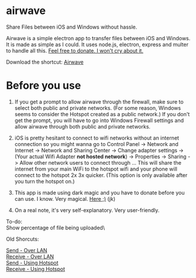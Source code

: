 # airwave


Share Files between iOS and Windows without hassle.

Airwave is a simple electron app to transfer files between iOS and Windows. It is made as simple as I could. It uses node.js, electron, express and multer to handle all this.
[Feel free to donate. I won't cry about it.](https://paypal.me/thurasw)

Download the shortcut:  [Airwave](https://routinehub.co/shortcut/4955)



# Before you use

1. If you get a prompt to allow airwave through the firewall, make sure to select both public and private networks. (For some reason, Windows seems to consider the Hotspot created as a public network.)
If you don't get the prompt, you will have to go into Windows Firewall settings and allow airwave through both public and private networks.

2. iOS is pretty hesitant to connect to wifi networks without an internet connection so you might wanna go to Control Panel -> Network and Internet -> Network and Sharing Center -> Change adapter settings -> (Your actual Wifi Adapter **not hosted network**) -> Properties -> Sharing -> Allow other network users to connect through ...
This will share the internet from your main WiFi to the hotspot wifi and your phone will connect to the hotspot 2x 3x quicker. (This option is only available after you turn the hotspot on.)

3. This app is made using dark magic and you have to donate before you can use. I know. Very magical. [Here ;)](https://paypal.me/thurasw) (jk)

4. On a real note, it's very self-explanatory. Very user-friendly.

To-do:\
Show percentage of file being uploaded\

Old Shorcuts:

[Send - Over LAN](https://www.icloud.com/shortcuts/0a71151411274384977d6a636075cbd0)  
[Receive - Over LAN](https://www.icloud.com/shortcuts/7459e65af6854bdcac10ef7f79f7f25a)  
[Send - Using Hotspot](https://www.icloud.com/shortcuts/8cc6185536944118854a67e5eb833b42)  
[Receive - Using Hotspot](https://www.icloud.com/shortcuts/efa9ef4d9b1b4dc794f9763179fad6ee)  
